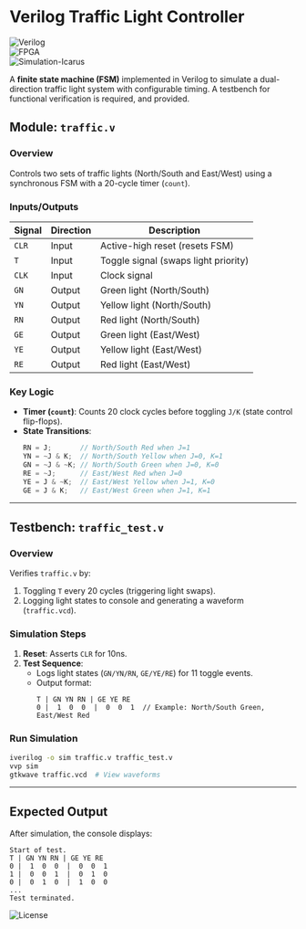# Verilog Traffic Light Controller  

![Verilog](https://img.shields.io/badge/Verilog-FSM-orange?style=flat&logo=verilog)  
![FPGA](https://img.shields.io/badge/FPGA-Xilinx-blue?style=flat&logo=xilinx)  
![Simulation-Icarus](https://img.shields.io/badge/Simulation-Icarus%20Verilog-green)


A **finite state machine (FSM)** implemented in Verilog to simulate a dual-direction traffic light system with configurable timing. A testbench for functional verification is required, and provided.

## Module: `traffic.v`  
### Overview  
Controls two sets of traffic lights (North/South and East/West) using a synchronous FSM with a 20-cycle timer (`count`).  

### Inputs/Outputs  
| Signal | Direction | Description                          |
|--------|-----------|--------------------------------------|
| `CLR`  | Input     | Active-high reset (resets FSM)       |
| `T`    | Input     | Toggle signal (swaps light priority) |
| `CLK`  | Input     | Clock signal                         |
| `GN`   | Output    | Green light (North/South)            |
| `YN`   | Output    | Yellow light (North/South)           |
| `RN`   | Output    | Red light (North/South)              |
| `GE`   | Output    | Green light (East/West)              |
| `YE`   | Output    | Yellow light (East/West)             |
| `RE`   | Output    | Red light (East/West)                |

### Key Logic  
- **Timer (`count`)**: Counts 20 clock cycles before toggling `J/K` (state control flip-flops).  
- **State Transitions**:  
  ```verilog
  RN = J;       // North/South Red when J=1
  YN = ~J & K;  // North/South Yellow when J=0, K=1
  GN = ~J & ~K; // North/South Green when J=0, K=0
  RE = ~J;      // East/West Red when J=0
  YE = J & ~K;  // East/West Yellow when J=1, K=0
  GE = J & K;   // East/West Green when J=1, K=1
  ```  

---

## Testbench: `traffic_test.v`  
### Overview  
Verifies `traffic.v` by:  
1. Toggling `T` every 20 cycles (triggering light swaps).  
2. Logging light states to console and generating a waveform (`traffic.vcd`).  

### Simulation Steps  
1. **Reset**: Asserts `CLR` for 10ns.  
2. **Test Sequence**:  
   - Logs light states (`GN/YN/RN`, `GE/YE/RE`) for 11 toggle events.  
   - Output format:  
     ```
     T | GN YN RN | GE YE RE
     0 |  1  0  0  |  0  0  1  // Example: North/South Green, East/West Red
     ```  

### Run Simulation  
```bash
iverilog -o sim traffic.v traffic_test.v
vvp sim
gtkwave traffic.vcd  # View waveforms
```

---

## Expected Output  
After simulation, the console displays:  
```
Start of test.
T | GN YN RN | GE YE RE
0 |  1  0  0  |  0  0  1
1 |  0  0  1  |  0  1  0
0 |  0  1  0  |  1  0  0
... 
Test terminated.
```
![License](https://img.shields.io/badge/License-MIT-purple)
